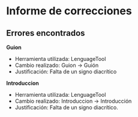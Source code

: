 # Informe de correcciones

## Errores encontrados

__Guion__
- Herramienta utilizada: LenguageTool
- Cambio realizado: Guion -> Guión
- Justificación: Falta de un signo diacrítico

__Introduccion__

- Herramienta utilizada: LenguageTool
- Cambio realizado: Introduccion -> Introducción
- Justificación: Falta de un signo diacrítico.
